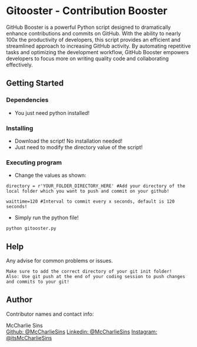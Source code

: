 # Gitooster - Contribution Booster

GitHub Booster is a powerful Python script designed to dramatically enhance contributions and commits on GitHub. With the ability to nearly 100x the productivity of developers, this script provides an efficient and streamlined approach to increasing GitHub activity. By automating repetitive tasks and optimizing the development workflow, GitHub Booster empowers developers to focus more on writing quality code and collaborating effectively.

## Getting Started

### Dependencies

* You just need python installed! 

### Installing

* Download the script! No installation needed!
* Just need to modify the directory value of the script!

### Executing program

* Change the values as shown:
```
directory = r'YOUR_FOLDER_DIRECTORY_HERE' #Add your directory of the local folder which you want to push and commit on your github!

waittime=120 #Interval to commit every x seconds, default is 120 seconds!
```

* Simply run the python file!
```
python gitooster.py
```

## Help

Any advise for common problems or issues.
```
Make sure to add the correct directory of your git init folder!
Also: Use git push at the end of your coding session to push changes and commits to your git!
```

## Author

Contributor names and contact info:

McCharlie Sins  
[Github: @McCharlieSins](https://github.com/mccharliesins)
[Linkedin: @McCharlieSins](https://linkedin.com/in/mccharliesins)
[Instagram: @itsMcCharlieSins](https://instagram.com/itsmccharliesins)

